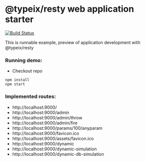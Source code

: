 # @typeix/resty web application starter

[![Build Status][travis-url]][travis-img]

This is runnable example, preview of application development with @typeix/resty

### Running demo:
* Checkout repo

```npm
npm install
npm start
```


### Implemented routes:
* http://localhost:9000/
* http://localhost:9000/admin
* http://localhost:9000/admin/throw
* http://localhost:9000/admin/fire
* http://localhost:9000/params/100/anyparam
* http://localhost:9000/favicon.ico
* http://localhost:9000/assets/favicon.ico
* http://localhost:9000/dynamic
* http://localhost:9000/dynamic-simulation
* http://localhost:9000/dynamic-db-simulation

[travis-url]: https://travis-ci.com/typeix/resty-starter.svg?branch=master
[travis-img]: https://travis-ci.com/typeix/resty-starter
